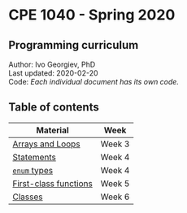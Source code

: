 # CPE 1040 - Spring 2020

## Programming curriculum

Author: Ivo Georgiev, PhD  
Last updated: 2020-02-20  
Code: _Each individual document has its own code._  

## Table of contents

| Material | Week |
| --- | --- |
| [Arrays and Loops](CPE-Week03-JavaScript-Arrays-Loops-Classes.md) | Week 3 |
| [Statements](CPE-Week04-JavaScript-Statements.md) | Week 4 |
| [`enum` types](CPE-Week04-JavaScript-Enum-Types.md) | Week 4 |
| [First-class functions](CPE-Week05-First-Class-Functions.md) | Week 5 | 
| [Classes](CPE-Week06-Classes.md) | Week 6 |
